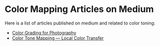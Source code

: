 # Color Mapping Articles on Medium

Here is a list of articles published on medium and related to color toning:

* [Color Grading for Photography](https://medium.com/@michalconos/color-grading-for-photography-2e38ce7dfab8)
* [Color Tone Mapping — Local Color Transfer](https://medium.com/@michalconos/color-tone-mapping-local-color-transfer-95d7cb9f3d5b)

